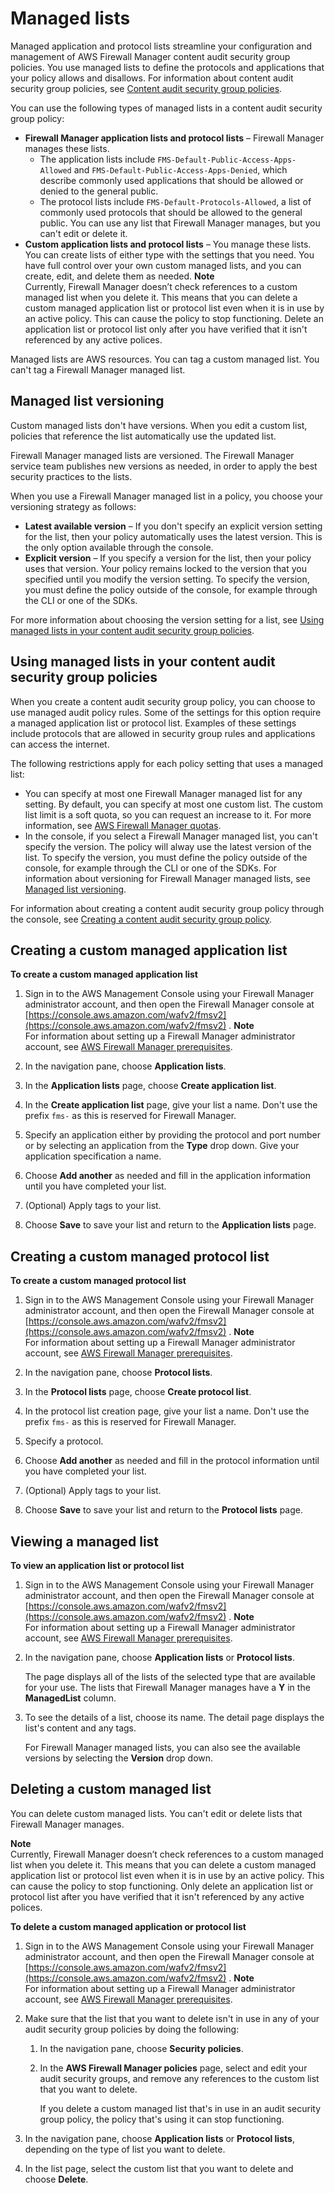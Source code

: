 # Managed lists<a name="working-with-managed-lists"></a>

Managed application and protocol lists streamline your configuration and management of AWS Firewall Manager content audit security group policies\. You use managed lists to define the protocols and applications that your policy allows and disallows\. For information about content audit security group policies, see [Content audit security group policies](security-group-policies.md#security-group-policies-audit)\. 

You can use the following types of managed lists in a content audit security group policy:
+ **Firewall Manager application lists and protocol lists** – Firewall Manager manages these lists\. 
  + The application lists include `FMS-Default-Public-Access-Apps-Allowed` and `FMS-Default-Public-Access-Apps-Denied`, which describe commonly used applications that should be allowed or denied to the general public\. 
  + The protocol lists include `FMS-Default-Protocols-Allowed`, a list of commonly used protocols that should be allowed to the general public\. You can use any list that Firewall Manager manages, but you can't edit or delete it\.
+ **Custom application lists and protocol lists** – You manage these lists\. You can create lists of either type with the settings that you need\. You have full control over your own custom managed lists, and you can create, edit, and delete them as needed\.
**Note**  
Currently, Firewall Manager doesn’t check references to a custom managed list when you delete it\. This means that you can delete a custom managed application list or protocol list even when it is in use by an active policy\. This can cause the policy to stop functioning\. Delete an application list or protocol list only after you have verified that it isn't referenced by any active polices\.

Managed lists are AWS resources\. You can tag a custom managed list\. You can't tag a Firewall Manager managed list\.

## Managed list versioning<a name="versioning-managed-lists"></a>

Custom managed lists don't have versions\. When you edit a custom list, policies that reference the list automatically use the updated list\. 

Firewall Manager managed lists are versioned\. The Firewall Manager service team publishes new versions as needed, in order to apply the best security practices to the lists\. 

When you use a Firewall Manager managed list in a policy, you choose your versioning strategy as follows: 
+ **Latest available version** – If you don't specify an explicit version setting for the list, then your policy automatically uses the latest version\. This is the only option available through the console\.
+ **Explicit version** – If you specify a version for the list, then your policy uses that version\. Your policy remains locked to the version that you specified until you modify the version setting\. To specify the version, you must define the policy outside of the console, for example through the CLI or one of the SDKs\. 

For more information about choosing the version setting for a list, see [Using managed lists in your content audit security group policies](#using-managed-lists)\.

## Using managed lists in your content audit security group policies<a name="using-managed-lists"></a>

When you create a content audit security group policy, you can choose to use managed audit policy rules\. Some of the settings for this option require a managed application list or protocol list\. Examples of these settings include protocols that are allowed in security group rules and applications can access the internet\.

The following restrictions apply for each policy setting that uses a managed list: 
+ You can specify at most one Firewall Manager managed list for any setting\. By default, you can specify at most one custom list\. The custom list limit is a soft quota, so you can request an increase to it\. For more information, see [AWS Firewall Manager quotas](fms-limits.md)\.
+ In the console, if you select a Firewall Manager managed list, you can't specify the version\. The policy will alway use the latest version of the list\. To specify the version, you must define the policy outside of the console, for example through the CLI or one of the SDKs\. For information about versioning for Firewall Manager managed lists, see [Managed list versioning](#versioning-managed-lists)\.

For information about creating a content audit security group policy through the console, see [Creating a content audit security group policy](create-policy.md#creating-firewall-manager-policy-audit-security-group)\.

## Creating a custom managed application list<a name="creating-custom-managed-application-list"></a>

**To create a custom managed application list**

1. Sign in to the AWS Management Console using your Firewall Manager administrator account, and then open the Firewall Manager console at [https://console.aws.amazon.com/wafv2/fmsv2](https://console.aws.amazon.com/wafv2/fmsv2) \. 
**Note**  
For information about setting up a Firewall Manager administrator account, see [AWS Firewall Manager prerequisites](fms-prereq.md)\.

1. In the navigation pane, choose **Application lists**\.

1. In the **Application lists** page, choose **Create application list**\. 

1. In the **Create application list** page, give your list a name\. Don't use the prefix `fms-` as this is reserved for Firewall Manager\. 

1. Specify an application either by providing the protocol and port number or by selecting an application from the **Type** drop down\. Give your application specification a name\. 

1. Choose **Add another** as needed and fill in the application information until you have completed your list\. 

1. \(Optional\) Apply tags to your list\. 

1. Choose **Save** to save your list and return to the **Application lists** page\. 

## Creating a custom managed protocol list<a name="creating-custom-managed-protocol-list"></a>

**To create a custom managed protocol list**

1. Sign in to the AWS Management Console using your Firewall Manager administrator account, and then open the Firewall Manager console at [https://console.aws.amazon.com/wafv2/fmsv2](https://console.aws.amazon.com/wafv2/fmsv2) \. 
**Note**  
For information about setting up a Firewall Manager administrator account, see [AWS Firewall Manager prerequisites](fms-prereq.md)\.

1. In the navigation pane, choose **Protocol lists**\.

1. In the **Protocol lists** page, choose **Create protocol list**\. 

1. In the protocol list creation page, give your list a name\. Don't use the prefix `fms-` as this is reserved for Firewall Manager\. 

1. Specify a protocol\. 

1. Choose **Add another** as needed and fill in the protocol information until you have completed your list\. 

1. \(Optional\) Apply tags to your list\. 

1. Choose **Save** to save your list and return to the **Protocol lists** page\. 

## Viewing a managed list<a name="viewing-managed-list"></a>

**To view an application list or protocol list**

1. Sign in to the AWS Management Console using your Firewall Manager administrator account, and then open the Firewall Manager console at [https://console.aws.amazon.com/wafv2/fmsv2](https://console.aws.amazon.com/wafv2/fmsv2) \. 
**Note**  
For information about setting up a Firewall Manager administrator account, see [AWS Firewall Manager prerequisites](fms-prereq.md)\.

1. In the navigation pane, choose **Application lists** or **Protocol lists**\.

   The page displays all of the lists of the selected type that are available for your use\. The lists that Firewall Manager manages have a **Y** in the **ManagedList** column\. 

1. To see the details of a list, choose its name\. The detail page displays the list's content and any tags\.

   For Firewall Manager managed lists, you can also see the available versions by selecting the **Version** drop down\. 

## Deleting a custom managed list<a name="deleting-custom-managed-list"></a>

You can delete custom managed lists\. You can't edit or delete lists that Firewall Manager manages\. 

**Note**  
Currently, Firewall Manager doesn’t check references to a custom managed list when you delete it\. This means that you can delete a custom managed application list or protocol list even when it is in use by an active policy\. This can cause the policy to stop functioning\. Only delete an application list or protocol list after you have verified that it isn't referenced by any active polices\.

**To delete a custom managed application or protocol list**

1. Sign in to the AWS Management Console using your Firewall Manager administrator account, and then open the Firewall Manager console at [https://console.aws.amazon.com/wafv2/fmsv2](https://console.aws.amazon.com/wafv2/fmsv2) \. 
**Note**  
For information about setting up a Firewall Manager administrator account, see [AWS Firewall Manager prerequisites](fms-prereq.md)\.

1. Make sure that the list that you want to delete isn't in use in any of your audit security group policies by doing the following: 

   1. In the navigation pane, choose **Security policies**\.

   1. In the **AWS Firewall Manager policies** page, select and edit your audit security groups, and remove any references to the custom list that you want to delete\. 

      If you delete a custom managed list that's in use in an audit security group policy, the policy that's using it can stop functioning\. 

1. In the navigation pane, choose **Application lists** or **Protocol lists**, depending on the type of list you want to delete\.

1. In the list page, select the custom list that you want to delete and choose **Delete**\.